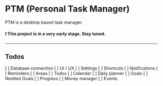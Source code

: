 # PTM (Personal Task Manager)

PTM is a desktop based task manager.

#### :exclamation: This project is in a very early stage. Stay tuned.

--------

## Todos
[ ] Database connection
[ ] UI / UX
[ ] Settings
[ ] Shortcuts
[ ] Notifications
[ ] Reminders
[ ] Areas
[ ] Todos
[ ] Calendar
[ ] Daily planner
[ ] Goals
[ ] Nestted Goals
[ ] Progress
[ ] Money manager
[ ] Events
